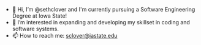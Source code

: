 - 👋 Hi, I’m @sethclover and I'm currently pursuing a Software Engineering Degree at Iowa State!
- 👀 I’m interested in expanding and developing my skillset in coding and software systems.
- 📫 How to reach me: sclover@iastate.edu
